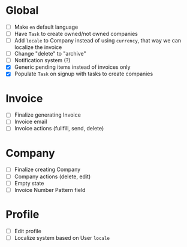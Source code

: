 # Global
- [ ] Make `en` default language
- [ ] Have `Task` to create owned/not owned companies
- [ ] Add `locale` to Company instead of using `currency`, that way we can localize the invoice
- [ ] Change "delete" to "archive"
- [ ] Notification system (?)
- [x] Generic pending items instead of invoices only
- [x] Populate `Task` on signup with tasks to create companies

# Invoice
- [ ] Finalize generating Invoice
- [ ] Invoice email
- [ ] Invoice actions (fullfill, send, delete)

# Company
- [ ] Finalize creating Company
- [ ] Company actions (delete, edit)
- [ ] Empty state
- [ ] Invoice Number Pattern field

# Profile
- [ ] Edit profile
- [ ] Localize system based on User `locale`
